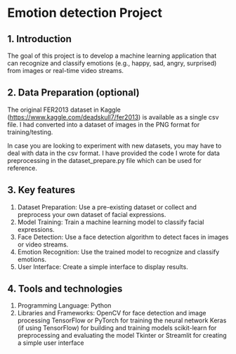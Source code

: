
# Emotion detection Project




## 1. Introduction
The goal of this project is to develop a machine learning application that can recognize and classify emotions (e.g., happy,
sad, angry, surprised) from images or real-time video streams.
## 2. Data Preparation (optional)
The original FER2013 dataset in Kaggle (https://www.kaggle.com/deadskull7/fer2013) is available as a single csv file. I had converted into a dataset of images in the PNG format for training/testing.

In case you are looking to experiment with new datasets, you may have to deal with data in the csv format. I have provided the code I wrote for data preprocessing in the dataset_prepare.py file which can be used for reference.


## 3. Key features
1. Dataset Preparation: Use a pre-existing dataset or collect and preprocess your own dataset of facial expressions.
2. Model Training: Train a machine learning model to classify facial expressions.
3. Face Detection: Use a face detection algorithm to detect faces in images or video streams.
4. Emotion Recognition: Use the trained model to recognize and classify emotions.
5. User Interface: Create a simple interface to display results.
## 4. Tools and technologies 
1. Programming Language: Python
2. Libraries and Frameworks:
OpenCV for face detection and image processing
TensorFlow or PyTorch for training the neural network
Keras (if using TensorFlow) for building and training models
scikit-learn for preprocessing and evaluating the model
Tkinter or Streamlit for creating a simple user interface